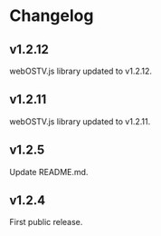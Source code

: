 # Changelog

## v1.2.12
webOSTV.js library updated to v1.2.12.

## v1.2.11
webOSTV.js library updated to v1.2.11.

## v1.2.5
Update README.md.

## v1.2.4
First public release.
